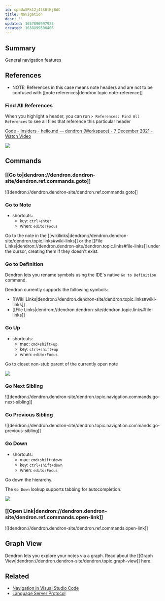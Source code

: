 ```yaml
---
id: cphUwSPk12j4lS0tKjBdC
title: Navigation
desc: ''
updated: 1657896997925
created: 1638899506405
---
```


## Summary

General navigation features

## References

- NOTE: References in this case means note headers and are not to be confused with [[note references|dendron.topic.note-reference]] 

### Find All References

When you highlight a header, you can run `> References: Find All References` to see all files that reference this particular header


<a href="https://www.loom.com/share/c4fdd88be98d4fc58b4a4f9765eb9e89">
    <p>Code - Insiders - hello.md — dendron (Workspace) - 7 December 2021 - Watch Video</p>
    <img style="" src="https://cdn.loom.com/sessions/thumbnails/c4fdd88be98d4fc58b4a4f9765eb9e89-with-play.gif">
</a>

## Commands

### [[Go to|dendron://dendron.dendron-site/dendron.ref.commands.goto]]

![[dendron://dendron.dendron-site/dendron.ref.commands.goto]]

### Go to Note
- shortcuts:
  - key: `ctrl+enter`
  - when: `editorFocus`

Go to the note in the [[wikilinks|dendron://dendron.dendron-site/dendron.topic.links#wiki-links]] or the [[File Links|dendron://dendron.dendron-site/dendron.topic.links#file-links]] under the cursor, creating them if they doesn't exist.

### Go to Definition

Dendron lets you rename symbols using the IDE's native `Go to Definition` command.

Dendron currently supports the following symbols:

- [[Wiki Links|dendron://dendron.dendron-site/dendron.topic.links#wiki-links]]
- [[File Links|dendron://dendron.dendron-site/dendron.topic.links#file-links]]

### Go Up

- shortcuts:
  - mac: `cmd+shift+up`
  - key: `ctrl+shift+up`
  - when: `editorFocus`

Go to closet non-stub parent of the currently open note

![](https://foundation-prod-assetspublic53c57cce-8cpvgjldwysl.s3-us-west-2.amazonaws.com/assets/images/hierarchy.go-up.gif)

### Go Next Sibling

![[dendron://dendron.dendron-site/dendron.topic.navigation.commands.go-next-sibling]]

### Go Previous Sibling

![[dendron://dendron.dendron-site/dendron.topic.navigation.commands.go-previous-sibling]]

### Go Down

- shortcuts:
  - mac: `cmd+shift+down`
  - key: `ctrl+shift+down`
  - when: `editorFocus`

Go down the hierarchy.

The `Go Down` lookup supports tabbing for autocompletion.

![](https://foundation-prod-assetspublic53c57cce-8cpvgjldwysl.s3-us-west-2.amazonaws.com/assets/images/hierarchy.go-down.gif)

### [[Open Link|dendron://dendron.dendron-site/dendron.ref.commands.open-link]]

![[dendron://dendron.dendron-site/dendron.ref.commands.open-link]]

## Graph View
Dendron lets you explore your notes via a graph. Read about the [[Graph View|dendron://dendron.dendron-site/dendron.topic.graph-view]] here.

## Related

- [Navigation in Visual Studio Code](https://code.visualstudio.com/docs/editor/editingevolved)
- [Language Server Protocol](https://microsoft.github.io/language-server-protocol/) 
